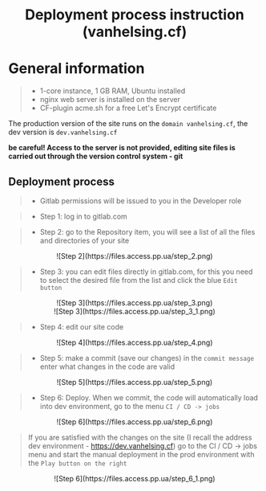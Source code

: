 # <div align="center">Deployment process instruction (vanhelsing.cf)</div>

# General information
> * 1-core instance, 1 GB RAM, Ubuntu installed
> * nginx web server is installed on the server
> * CF-plugin acme.sh for a free Let's Encrypt certificate

The production version of the site runs on the `domain vanhelsing.cf`, the dev version is `dev.vanhelsing.cf` 

**be careful! Access to the server is not provided, editing site files is carried out through the version control system - git**

## Deployment process

> * Gitlab permissions will be issued to you in the Developer role

> * Step 1: log in to gitlab.com

> * Step 2: go to the Repository item, you will see a list of all the files and directories of your site

<div align="center">![Step 2](https://files.access.pp.ua/step_2.png)</div>

> * Step 3: you can edit files directly in gitlab.com, for this you need to select the desired file from the list and click the blue `Edit button`

<div align="center">![Step 3](https://files.access.pp.ua/step_3.png)</div>

<div align="center">![Step 3](https://files.access.pp.ua/step_3_1.png)</div>

> * Step 4: edit our site code

<div align="center">![Step 4](https://files.access.pp.ua/step_4.png)</div>

> * Step 5: make a commit (save our changes) in the `сommit message` enter what changes in the code are valid

<div align="center">![Step 5](https://files.access.pp.ua/step_5.png)</div>

> * Step 6: Deploy.
> When we commit, the code will automatically load into dev environment, go to the menu `CI / CD -> jobs`

<div align="center">![Step 6](https://files.access.pp.ua/step_6.png)</div>

> If you are satisfied with the changes on the site (I recall the address dev environment - https://dev.vanhelsing.cf) go to the CI / CD 
-> jobs menu and start the manual deployment in the prod environment with the `Play button on the right`

<div align="center">![Step 6](https://files.access.pp.ua/step_6_1.png)</div>
